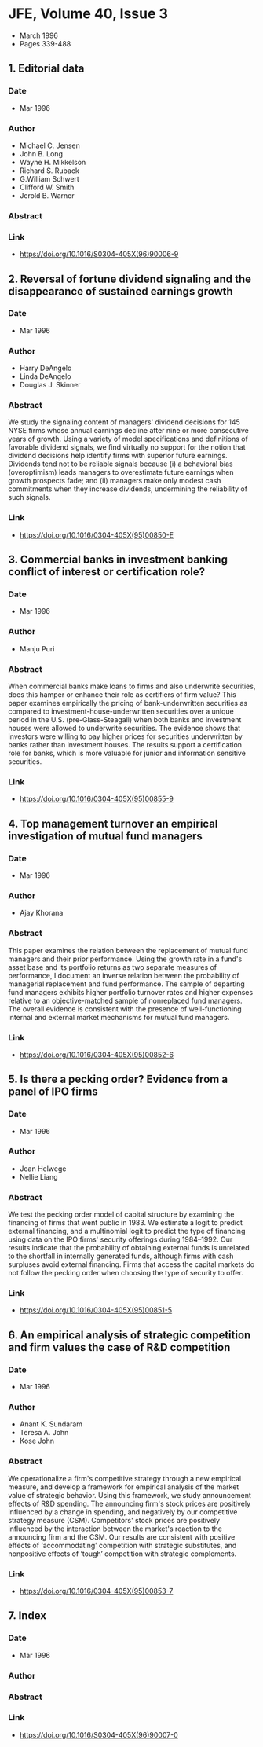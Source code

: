 # JFE, Volume 40, Issue 3
- March 1996
- Pages 339-488

## 1. Editorial data
### Date
- Mar 1996
### Author
- Michael C. Jensen
- John B. Long
- Wayne H. Mikkelson
- Richard S. Ruback
- G.William Schwert
- Clifford W. Smith
- Jerold B. Warner
### Abstract

### Link
- https://doi.org/10.1016/S0304-405X(96)90006-9

## 2. Reversal of fortune dividend signaling and the disappearance of sustained earnings growth
### Date
- Mar 1996
### Author
- Harry DeAngelo
- Linda DeAngelo
- Douglas J. Skinner
### Abstract
We study the signaling content of managers' dividend decisions for 145 NYSE firms whose annual earnings decline after nine or more consecutive years of growth. Using a variety of model specifications and definitions of favorable dividend signals, we find virtually no support for the notion that dividend decisions help identify firms with superior future earnings. Dividends tend not to be reliable signals because (i) a behavioral bias (overoptimism) leads managers to overestimate future earnings when growth prospects fade; and (ii) managers make only modest cash commitments when they increase dividends, undermining the reliability of such signals.
### Link
- https://doi.org/10.1016/0304-405X(95)00850-E

## 3. Commercial banks in investment banking conflict of interest or certification role?
### Date
- Mar 1996
### Author
- Manju Puri
### Abstract
When commercial banks make loans to firms and also underwrite securities, does this hamper or enhance their role as certifiers of firm value? This paper examines empirically the pricing of bank-underwritten securities as compared to investment-house-underwritten securities over a unique period in the U.S. (pre-Glass-Steagall) when both banks and investment houses were allowed to underwrite securities. The evidence shows that investors were willing to pay higher prices for securities underwritten by banks rather than investment houses. The results support a certification role for banks, which is more valuable for junior and information sensitive securities.
### Link
- https://doi.org/10.1016/0304-405X(95)00855-9

## 4. Top management turnover an empirical investigation of mutual fund managers
### Date
- Mar 1996
### Author
- Ajay Khorana
### Abstract
This paper examines the relation between the replacement of mutual fund managers and their prior performance. Using the growth rate in a fund's asset base and its portfolio returns as two separate measures of performance, I document an inverse relation between the probability of managerial replacement and fund performance. The sample of departing fund managers exhibits higher portfolio turnover rates and higher expenses relative to an objective-matched sample of nonreplaced fund managers. The overall evidence is consistent with the presence of well-functioning internal and external market mechanisms for mutual fund managers.
### Link
- https://doi.org/10.1016/0304-405X(95)00852-6

## 5. Is there a pecking order? Evidence from a panel of IPO firms
### Date
- Mar 1996
### Author
- Jean Helwege
- Nellie Liang
### Abstract
We test the pecking order model of capital structure by examining the financing of firms that went public in 1983. We estimate a logit to predict external financing, and a multinomial logit to predict the type of financing using data on the IPO firms' security offerings during 1984–1992. Our results indicate that the probability of obtaining external funds is unrelated to the shortfall in internally generated funds, although firms with cash surpluses avoid external financing. Firms that access the capital markets do not follow the pecking order when choosing the type of security to offer.
### Link
- https://doi.org/10.1016/0304-405X(95)00851-5

## 6. An empirical analysis of strategic competition and firm values the case of R&D competition
### Date
- Mar 1996
### Author
- Anant K. Sundaram
- Teresa A. John
- Kose John
### Abstract
We operationalize a firm's competitive strategy through a new empirical measure, and develop a framework for empirical analysis of the market value of strategic behavior. Using this framework, we study announcement effects of R&D spending. The announcing firm's stock prices are positively influenced by a change in spending, and negatively by our competitive strategy measure (CSM). Competitors' stock prices are positively influenced by the interaction between the market's reaction to the announcing firm and the CSM. Our results are consistent with positive effects of ‘accommodating’ competition with strategic substitutes, and nonpositive effects of ‘tough’ competition with strategic complements.
### Link
- https://doi.org/10.1016/0304-405X(95)00853-7

## 7. Index
### Date
- Mar 1996
### Author
### Abstract

### Link
- https://doi.org/10.1016/S0304-405X(96)90007-0

